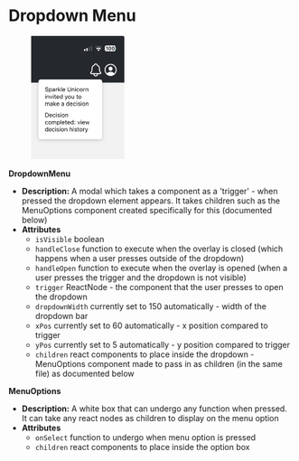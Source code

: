 # Dropdown Menu

<figure><img src="../.gitbook/assets/IMG_D4F6358CAEA3-1.jpeg" alt="" width="165"><figcaption></figcaption></figure>

**DropdownMenu**

* **Description:** A modal which takes a component as a 'trigger' - when pressed the dropdown element appears. It takes children such as the MenuOptions component created specifically for this (documented below)
* **Attributes**
  * `isVisible` boolean
  * `handleClose` function to execute when the overlay is closed (which happens when a user presses outside of the dropdown)
  * `handleOpen` function to execute when the overlay is opened (when a user presses the trigger and the dropdown is not visible)
  * `trigger` ReactNode - the component that the user presses to open the dropdown
  * `dropdownWidth` currently set to 150 automatically - width of the dropdown bar
  * `xPos` currently set to 60 automatically - x position compared to trigger
  * `yPos` currently set to 5 automatically - y position compared to trigger
  * `children` react components to place inside the dropdown - MenuOptions component made to pass in as children (in the same file) as documented below

**MenuOptions**

* **Description:** A white box that can undergo any function when pressed. It can take any react nodes as children to display on the menu option
* **Attributes**
  * `onSelect` function to undergo when menu option is pressed
  * `children` react components to place inside the option box
